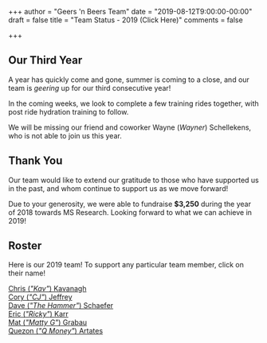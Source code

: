 +++
author = "Geers 'n Beers Team"
date = "2019-08-12T9:00:00-00:00"
draft = false
title = "Team Status - 2019 (Click Here)"
comments = false

+++

## Our Third Year
A year has quickly come and gone, summer is coming to a close, and our team is *geering* up for our third consecutive year!

In the coming weeks, we look to complete a few training rides together, with post ride hydration training to follow.

We will be missing our friend and coworker Wayne (*Wayner*) Schellekens, who is not able to join us this year.

## Thank You
Our team would like to extend our gratitude to those who have supported us in the past, and whom continue to support us as we move forward!

Due to your generosity, we were able to fundraise **$3,250** during the year of 2018 towards MS Research. Looking forward to what we can achieve in 2019!

## Roster
Here is our 2019 team! To support any particular team member, click on their name!

[Chris (*"Kav"*) Kavanagh](http://mssoc.convio.net/site/TR/BikeTour/ManitobaDivision?px=2926119&pg=personal&fr_id=6520)<br/>
[Cory (*"CJ"*) Jeffrey](http://mssoc.convio.net/site/TR/BikeTour/ManitobaDivision?px=2713571&pg=personal&fr_id=6520)<br/>
[Dave (*"The Hammer"*) Schaefer](http://mssoc.convio.net/site/TR/BikeTour/ManitobaDivision?px=2714420&pg=personal&fr_id=6520)<br/>
[Eric (*"Ricky"*) Karr](http://mssoc.convio.net/site/TR/BikeTour/ManitobaDivision?px=2713558&pg=personal&fr_id=6520)<br/>
[Mat (*"Matty G"*) Grabau](http://mssoc.convio.net/site/TR/BikeTour/ManitobaDivision?px=1246351&pg=personal&fr_id=6520)<br/>
[Quezon (*"Q Money"*) Artates](http://mssoc.convio.net/site/TR/BikeTour/ManitobaDivision?px=2926141&pg=personal&fr_id=6520)<br/>
